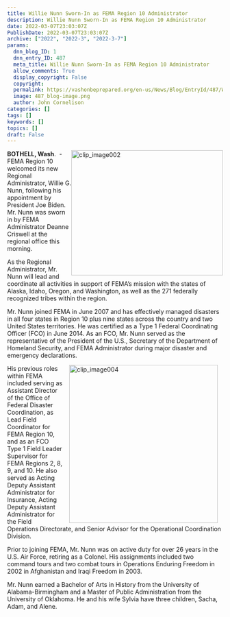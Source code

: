 ```yaml
---
title: Willie Nunn Sworn-In as FEMA Region 10 Administrator
description: Willie Nunn Sworn-In as FEMA Region 10 Administrator
date: 2022-03-07T23:03:07Z
PublishDate: 2022-03-07T23:03:07Z
archive: ["2022", "2022-3", "2022-3-7"]
params:
  dnn_blog_ID: 1
  dnn_entry_ID: 487
  meta_title: Willie Nunn Sworn-In as FEMA Region 10 Administrator
  allow_comments: True
  display_copyright: False
  copyright:
  permalink: https://vashonbeprepared.org/en-us/News/Blog/EntryId/487/Willie-Nunn-Sworn-In-as-FEMA-Region-10-Administrator
  image: 487_blog-image.png
  author: John Cornelison
categories: []
tags: []
keywords: []
topics: []
draft: False
---
```


<p><img width="354" height="292" title="clip_image002" align="right" style="margin: 0px; border: 0px currentcolor; border-image: none; float: right; display: inline; background-image: none;" alt="clip_image002" src="https://vashonbeprepared.org./images/487/Open-Live-Writer-e6af091e4086_D39B-clip_image002_32d2e6bd-4b33-4125-8bb8-7858f9fca367.gif" border="0" hspace="12"><b>BOTHELL, Wash</b>.&nbsp; -&nbsp; FEMA Region 10 welcomed its new Regional Administrator, Willie G. Nunn, following his appointment by President Joe Biden. Mr. Nunn was sworn in by FEMA Administrator Deanne Criswell at the regional office this morning.&nbsp; <p>As the Regional Administrator, Mr. Nunn will lead and coordinate all activities in support of FEMA’s mission with the states of Alaska, Idaho, Oregon, and Washington, as well as the 271 federally recognized tribes within the region. <p>Mr. Nunn joined FEMA in June 2007 and has effectively managed disasters in all four states in Region 10 plus nine states across the country and two United States territories. He was certified as a Type 1 Federal Coordinating Officer (FCO) in June 2014. As an FCO, Mr. Nunn served as the representative of the President of the U.S., Secretary of the Department of Homeland Security, and FEMA Administrator during major disaster and emergency declarations.<p><img width="347" height="369" title="clip_image004" align="right" style="border: 0px currentcolor; border-image: none; float: right; display: inline; background-image: none;" alt="clip_image004" src="https://vashonbeprepared.org./images/487/Open-Live-Writer-e6af091e4086_D39B-clip_image004_53660fad-d06b-47ea-95d7-b46e0aae2a7d.gif" border="0" hspace="12">His previous roles within FEMA included serving as Assistant Director of the Office of Federal Disaster Coordination, as Lead Field Coordinator for FEMA Region 10, and as an FCO Type 1 Field Leader Supervisor for FEMA Regions 2, 8, 9, and 10. He also served as Acting Deputy Assistant Administrator for Insurance, Acting Deputy Assistant Administrator for the Field Operations Directorate, and Senior Advisor for the Operational Coordination Division.<p>Prior to joining FEMA, Mr. Nunn was on active duty for over 26 years in the U.S. Air Force, retiring as a Colonel. His assignments included two command tours and two combat tours in Operations Enduring Freedom in 2002 in Afghanistan and Iraqi Freedom in 2003.&nbsp; <p>Mr. Nunn earned a Bachelor of Arts in History from the University of Alabama-Birmingham and a Master of Public Administration from the University of Oklahoma. He and his wife Sylvia have three children, Sacha, Adam, and Alene.
